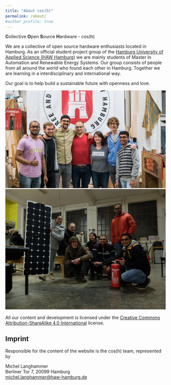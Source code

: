 ```yaml
---
title: "About cos(h)"
permalink: /about/
#author_profile: true
---
```


**C**ollective **O**pen **S**ource **H**ardware - cos(h)

We are a collective of open source hardware enthusiasts located in Hamburg.
As an official student project group of the [Hamburg University of Applied Science (HAW Hamburg)](https://www.haw-hamburg.de/startseite.html) we are mainly students of Master in Automation and Renewable Energy Systems.
Our group consists of people from all around the world who found each other in Hamburg.
Together we are learning in a interdisciplinary and international way.

Our goal is to help build a sustainable future with openness and love.

![cos(h) team during Libre Solar PCB reproduction](/images/team.jpg)
![cos(h) team during Libre Solar PCB reproduction](/images/team_1.jpg)


All our content and development is licensed under the [Creative Commons Attribution-ShareAlike 4.0 International](https://creativecommons.org/licenses/by-sa/4.0/) license.

## Imprint

Responsible for the content of the website is the cos(h) team, represented by

Michel Langhammer<br>
Berliner Tor 7, 20099 Hamburg<br>
michel.langhammer@haw-hamburg.de
